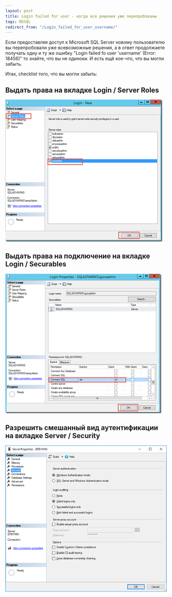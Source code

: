 ```yaml
---
layout: post
title: Login failed for user - когда все решения уже перепробованы 
tags: MSSQL
redirect_from: "/Login_failed_for_user_username/"
---
```


Если предоставляя доступ к Microsoft SQL Server новому пользователю вы перепробовали уже всевозможные решения, а в ответ продолжаете получать одну и ту же ошибку "Login failed fo user 'username' (Error: 18456)" то знайте, что вы не одиноки. И есть ещё кое-что, что вы могли забыть.

Итак, checklist того, что вы могли забыть:

## Выдать права на вкладке Login / Server Roles

![instantiate function](/images/post/login_failed_1.png)

## Выдать права на подключение на вкладке Login / Securables

![instantiate function](/images/post/login_failed_2.png)

## Разрешить смешанный вид аутентификации на вкладке Server / Security

![instantiate function](/images/post/login_failed_3.png)